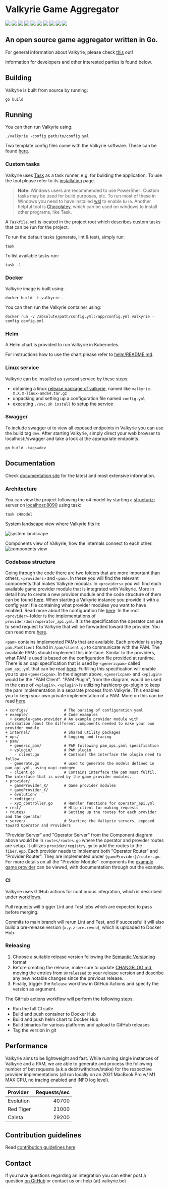 # Valkyrie Game Aggregator
[![](https://img.shields.io/badge/License-MIT%20-brightgreen.svg)](./LICENSE.md) 
[![](https://img.shields.io/github/actions/workflow/status/valkyrie-fnd/valkyrie/gh-workflow.yml)](https://github.com/valkyrie-fnd/valkyrie/actions/workflows/gh-workflow.yml)
![](https://img.shields.io/github/last-commit/valkyrie-fnd/valkyrie)
[![](https://img.shields.io/website?url=https%3A%2F%2Fvalkyrie.bet)](https://valkyrie.bet/docs)
![](https://img.shields.io/github/go-mod/go-version/valkyrie-fnd/valkyrie)
![](https://img.shields.io/github/languages/top/valkyrie-fnd/valkyrie)
![](https://img.shields.io/tokei/lines/github/valkyrie-fnd/valkyrie)
[![](https://img.shields.io/docker/image-size/valkyriefnd/valkyrie)](https://hub.docker.com/r/valkyriefnd/valkyrie)
[![](https://img.shields.io/github/v/release/valkyrie-fnd/valkyrie)](https://github.com/valkyrie-fnd/valkyrie/releases)
![](https://img.shields.io/maintenance/yes/2023)
## An open source game aggregator written in Go.
For general information about Valkyrie, please check [this](https://valkyrie.bet/about) out!

Information for developers and other interested parties is found below.

## Building

Valkyrie is built from source by running:

```shell
go build
```

## Running

You can then run Valkyrie using:

```shell
./valkyrie -config path/to/config.yml
```
Two template config files come with the Valkyrie software. These can be found [here](configs/testdata).

### Custom tasks

Valkyrie uses [Task](https://taskfile.dev/) as a task runner, e.g. for building the application.
To use the tool please refer to its [installation](https://taskfile.dev/installation/) page.

> **Note**: Windows users are recommended to use PowerShell. Custom tasks may be used for build purposes, etc.
To run most of these in Windows you need to have installed [wsl](https://www.microsoft.com/store/productId/9P9TQF7MRM4R)
to enable `bash`. Another helpful tool is [Chocolatey](https://chocolatey.org/), which can be used on windows to
install other programs, like Task.

A `Taskfile.yml` is located in the project root which describes custom tasks that can be run for the project.

To run the default tasks (generate, lint & test), simply run:
```shell
task
```

To list available tasks run:

```shell
task -l
```

### Docker

Valkyrie image is built using:

```shell
docker build -t valkyrie .
```

You can then run the Valkyrie container using:

```shell
docker run -v /absolute/path/config.yml:/app/config.yml valkyrie -config config.yml
```

### Helm

A Helm chart is provided to run Valkyrie in Kubernetes.

For instructions how to use the chart please refer to [helm/README.md](./helm/README.md).

### Linux service

Valkyrie can be installed as `systemd` service by these steps:
- obtaining a linux [release package of valkyrie](/releases/latest/), named like `valkyrie-X.X.X-linux-amd64.tar.gz`
- unpacking and setting up a configuration file named `config.yml`
- executing `./svc.sh install` to setup the service

### Swagger

To include swagger ui to view all exposed endpoints in Valkyrie you can use the build tag `dev`.
After starting Valkyrie, simply direct your web browser to localhost:<port>/swagger and take a look at the
appropriate endpoints.

```shell
go build -tags=dev
```

## Documentation

Check [documentation site](https://valkyrie.bet/docs/) for the latest and most extensive information.

### Architecture
You can view the project following the c4 model by starting a [structurizr](https://structurizr.com/) server on [localhost:8090](http://localhost:8090) using task:
```shell
task c4model
```
System landscape view where Valkyrie fits in:

![system landscape](/structurizr/structurizr-1-OnlineGaming.png)

Components view of Valkyrie, how the internals connect to each other.
![components view](/structurizr/structurizr-1-Valkyrie-Components.png)

### Codebase structure
Going through the code there are two folders that are more important than others, `<providers>` and `<pam>`. In these you will find the relevant components that makes Valkyrie modular.
In `<providers>` you will find each available game provider module that is integrated with Valkyrie. More in detail how to create a new provider module and the code structure of them can be found [here](./example/README.md).
When starting a Valkyrie instance you provide it with a config yaml file containing what provider modules you want to have enabled. Read more about the configuration file [here](https://valkyrie.bet/docs/get-started/configuration).
In the root `<provider>`-folder is the implementations of `provider/docs/operator_api.yml`. It is the specification the operator can use to send request to Valkyrie that will be forwarded toward the provider. You can read more [here](https://valkyrie.bet/docs/operator/valkyrie-operator-api).

`<pam>` contains implemented PAMs that are available. Each provider is using `pam.PamClient` found in `/pam/client.go` to communicate with the PAM. The available PAMs should implement this interface. Similar to the providers, what PAM is used is based on the configuration file provided at runtime. There is an oapi specification that is used by `<genericpam>` called `pam_api.yml` that can be read [here](https://valkyrie.bet/docs/wallet/valkyrie-pam/valkyrie-pam-api).
Fulfilling this specification will enable you to use `<genericpam>`. In the diagram above, `<genericpam>` and `<vplugin>` would be the "PAM Client".
"PAM Plugin", from the diagram, would be used in the case of `<vplugin>`. `<vplugin>` is utilizing hashicorp go-plugin to keep the pam implementation in a separate process from Valkyrie. This enables you to keep your own private implementation of a PAM. More on this can be read [here](https://valkyrie.bet/docs/wallet/vplugin/vplugin-introduction).
``` text
+ configs/                # The parsing of configuration yaml
+ example/                # Code examples
  + example-game-provider # An example provider module with information about the different components needed to make your own provider module
+ internal/               # Shared utility packages
+ ops/                    # Logging and tracing
+ pam/
  + generic_pam/          # PAM following pam_api.yaml specification
  + vplugin/              # PAM plugin
    - client.go           # Contains the interface the plugin need to follow
  - generate.go           # used to generate the models defined in pam_api.yml, using oapi-codegen
  - client.go             # Contains interface the pam must fulfil. The interface that is used by the game provider modules.
+ provider/
  + gameProvider_X/       # Game provider modules
  + gameProvider_Y/
  + evolution/
  + redtiger/
  - xyz_controller.go     # Handler functions for operator_api.yml
+ rest/                   # Http client for making requests
+ routes/                 # Setting up the routes for each provider and the operator
+ server/                 # Starting the Valkyrie servers, exposed toward Operator and Providers
```
"Provider Server" and "Operator Server" from the Component diagram above would be in `routes/routes.go` where the operator and provider routes are setup. It utilizes `provider/registry.go` to add the routes to the `fiber.App`. Each provider needs to implement both "Operator Router" and "Provider Router". They are implemented under `{gameProvider}/router.go`. For more details on all the "Provider Module"-components the [example game provider](./example/README.md) can be viewed, with documentation through out the example.

### CI

Valkyrie uses GitHub actions for continuous integration, which is described under [workflows](./.github/workflows).

Pull requests will trigger Lint and Test jobs which are expected to pass before merging.

Commits to main branch will rerun Lint and Test, and if successful it will also build a pre-release
version (`x.y.z-pre.revno`), which is uploaded to Docker Hub.

### Releasing

1. Choose a suitable release version following the [Semantic Versioning](https://semver.org/spec/v2.0.0.html) format
2. Before creating the release, make sure to update [CHANGELOG.md](./CHANGELOG.md), moving the entries from `Unreleased`
   to your release version and describe any new notable changes since the previous release.
3. Finally, trigger the `Release` workflow in GitHub Actions and specify the version as argument.

The GitHub actions workflow will perform the following steps:
* Run the full CI suite
* Build and push container to Docker Hub
* Build and push helm chart to Docker Hub
* Build binaries for various platforms and upload to GitHub releases
* Tag the version in git

## Performance
Valkyrie aims to be lightweight and fast. While running single instances of Valkyrie and a PAM, we are able to generate and process the following number of bet requests (a.k.a debit/withdraw/stake) for the respective provider implementations (all run locally on an 2021 MacBook Pro w/ M1 MAX CPU, no tracing enabled and INFO log level).


| Provider  | Requests/sec |
|:----------|-------------:|
| Evolution |        40700 |
| Red Tiger |        21000 |
| Caleta    |        29200 |

## Contribution guidelines

Read [contribution guidelines here](./CONTRIBUTING.md)

## Contact

If you have questions regarding an integration you can either post a question [on GitHub](https://github.com/valkyrie-fnd/valkyrie/discussions) or contact us on: help (at) valkyrie.bet

